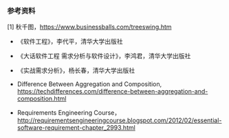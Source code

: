 

### 参考资料

[1] 秋千图，https://www.businessballs.com/treeswing.htm
- 《软件工程》，李代平，清华大学出版社
- 《大话软件工程 需求分析与软件设计》，李鸿君，清华大学出版社
- 《实战需求分析》，杨长春，清华大学出版社
- Difference Between Aggregation and Composition, https://techdifferences.com/difference-between-aggregation-and-composition.html


- Requirements Engineering Course，http://requirementsengineeringcourse.blogspot.com/2012/02/essential-software-requirement-chapter_2993.html

